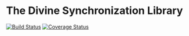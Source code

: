 # The Divine Synchronization Library

[![Build Status](https://travis-ci.org/LeviticusMB/divine-synchronization.svg?branch=master)](https://travis-ci.org/LeviticusMB/divine-synchronization)
[![Coverage Status](https://coveralls.io/repos/github/LeviticusMB/divine-synchronization/badge.svg?branch=master)](https://coveralls.io/github/LeviticusMB/divine-synchronization?branch=master)

